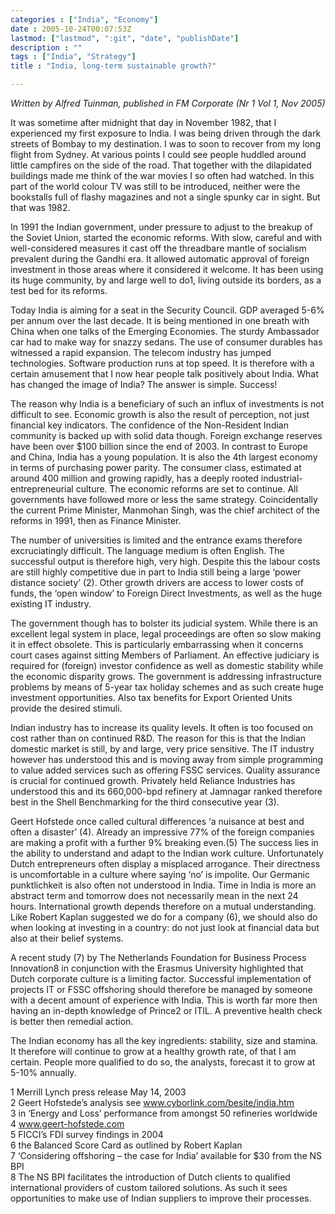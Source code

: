 ```yaml
---
categories : ["India", "Economy"]
date : 2005-10-24T00:07:53Z
lastmod: ["lastmod", ":git", "date", "publishDate"]
description : ""
tags : ["India", "Strategy"]
title : "India, long-term sustainable growth?"

---
```



*Written by Alfred Tuinman,  published in FM Corporate (Nr 1 Vol 1, Nov 2005)*  
 
It was sometime after midnight that day in November 1982, that I experienced my first exposure to India. I was being driven through the dark streets of Bombay to my destination. I was to soon to recover from my long flight from Sydney. At various points I could see people huddled around little campfires on the side of the road. That together with the dilapidated buildings made me think of the war movies I so often had watched. In this part of the world colour TV was still to be introduced, neither were the bookstalls full of flashy magazines and not a single spunky car in sight. But that was 1982.

  
 In 1991 the Indian government, under pressure to adjust to the breakup of the Soviet Union, started the economic reforms. With slow, careful and with well-considered measures it cast off the threadbare mantle of socialism prevalent during the Gandhi era. It allowed automatic approval of foreign investment in those areas where it considered it welcome. It has been using its huge community, by and large well to do1, living outside its borders, as a test bed for its reforms.  

 Today India is aiming for a seat in the Security Council. GDP averaged 5-6% per annum over the last decade. It is being mentioned in one breath with China when one talks of the Emerging Economies. The sturdy Ambassador car had to make way for snazzy sedans. The use of consumer durables has witnessed a rapid expansion. The telecom industry has jumped technologies. Software production runs at top speed. It is therefore with a certain amusement that I now hear people talk positively about India. What has changed the image of India? The answer is simple. Success!

The reason why India is a beneficiary of such an influx of investments is not difficult to see. Economic growth is also the result of perception, not just financial key indicators. The confidence of the Non-Resident Indian community is backed up with solid data though. Foreign exchange reserves have been over $100 billion since the end of 2003. In contrast to Europe and China, India has a young population. It is also the 4th largest economy in terms of purchasing power parity. The consumer class, estimated at around 400 million and growing rapidly, has a deeply rooted industrial-entrepreneurial culture. The economic reforms are set to continue. All governments have followed more or less the same strategy. Coincidentally the current Prime Minister, Manmohan Singh, was the chief architect of the reforms in 1991, then as Finance Minister.  

 The number of universities is limited and the entrance exams therefore excruciatingly difficult. The language medium is often English. The successful output is therefore high, very high. Despite this the labour costs are still highly competitive due in part to India still being a large ‘power distance society’ (2). Other growth drivers are access to lower costs of funds, the ‘open window’ to Foreign Direct Investments, as well as the huge existing IT industry.

The government though has to bolster its judicial system. While there is an excellent legal system in place, legal proceedings are often so slow making it in effect obsolete. This is particularly embarrassing when it concerns court cases against sitting Members of Parliament. An effective judiciary is required for (foreign) investor confidence as well as domestic stability while the economic disparity grows. The government is addressing infrastructure problems by means of 5-year tax holiday schemes and as such create huge investment opportunities. Also tax benefits for Export Oriented Units provide the desired stimuli.

Indian industry has to increase its quality levels. It often is too focused on cost rather than on continued R&D. The reason for this is that the Indian domestic market is still, by and large, very price sensitive. The IT industry however has understood this and is moving away from simple programming to value added services such as offering FSSC services. Quality assurance is crucial for continued growth. Privately held Reliance Industries has understood this and its 660,000-bpd refinery at Jamnagar ranked therefore best in the Shell Benchmarking for the third consecutive year (3).

Geert Hofstede once called cultural differences ‘a nuisance at best and often a disaster’ (4). Already an impressive 77% of the foreign companies are making a profit with a further 9% breaking even.(5) The success lies in the ability to understand and adapt to the Indian work culture. Unfortunately Dutch entrepreneurs often display a misplaced arrogance. Their directness is uncomfortable in a culture where saying ‘no’ is impolite. Our Germanic punktlichkeit is also often not understood in India. Time in India is more an abstract term and tomorrow does not necessarily mean in the next 24 hours. International growth depends therefore on a mutual understanding. Like Robert Kaplan suggested we do for a company (6), we should also do when looking at investing in a country: do not just look at financial data but also at their belief systems.

A recent study (7) by The Netherlands Foundation for Business Process Innovation8 in conjunction with the Erasmus University highlighted that Dutch corporate culture is a limiting factor. Successful implementation of projects IT or FSSC offshoring should therefore be managed by someone with a decent amount of experience with India. This is worth far more then having an in-depth knowledge of Prince2 or ITIL. A preventive health check is better then remedial action.

The Indian economy has all the key ingredients: stability, size and stamina. It therefore will continue to grow at a healthy growth rate, of that I am certain. People more qualified to do so, the analysts, forecast it to grow at 5-10% annually.

1 Merrill Lynch press release May 14, 2003  
 2 Geert Hofstede’s analysis see www.cyborlink.com/besite/india.htm  
 3 in ‘Energy and Loss’ performance from amongst 50 refineries worldwide  
 4 www.geert-hofstede.com  
 5 FICCI’s FDI survey findings in 2004  
 6 the Balanced Score Card as outlined by Robert Kaplan  
 7 ‘Considering offshoring – the case for India’ available for $30 from the NS BPI  
 8 The NS BPI facilitates the introduction of Dutch clients to qualified international providers of custom tailored solutions. As such it sees opportunities to make use of Indian suppliers to improve their processes.

